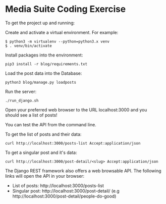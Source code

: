 # Media Suite Coding Exercise

To get the project up and running:

Create and activate a virtual environment. For example:
```
$ python3 -m virtualenv --python=python3.x venv
$ . venv/bin/activate
```

Install packages into the environment:
```
pip3 install -r blog/requirements.txt
```

Load the post data into the Database:
```
python3 blog/manage.py loadposts
```

Run the server:
```
./run_django.sh
```

Open your preferred web browser to the URL localhost:3000 and you should see a list of posts!

You can test the API from the command line.

To get the list of posts and their data:
```
curl http://localhost:3000/posts-list Accept:application/json
```

To get a singular post and it's data:
```
curl http://localhost:3000/post-detail/<slug> Accept:application/json
```

The Django REST framework also offers a web browsable API. The following links will open the API in your browser:

- List of posts: http://localhost:3000/posts-list
- Singular post: http://localhost:3000/post-detail/<slug> (e.g http://localhost:3000/post-detail/people-do-good)
